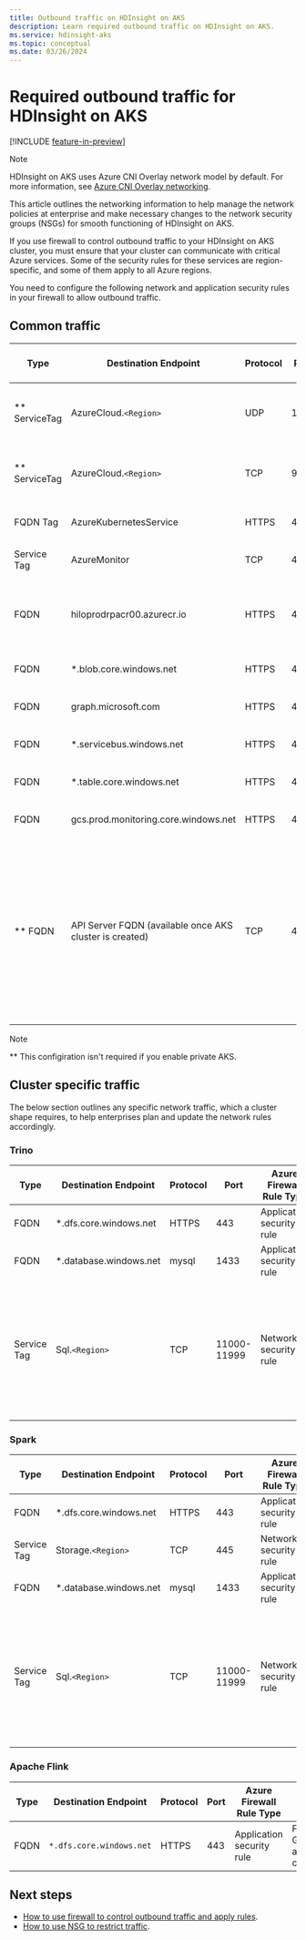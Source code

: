 ```yaml
---
title: Outbound traffic on HDInsight on AKS
description: Learn required outbound traffic on HDInsight on AKS. 
ms.service: hdinsight-aks
ms.topic: conceptual
ms.date: 03/26/2024
---
```


# Required outbound traffic for HDInsight on AKS

[!INCLUDE [feature-in-preview](includes/feature-in-preview.md)]

> [!NOTE]
> HDInsight on AKS uses Azure CNI Overlay network model by default. For more information, see [Azure CNI Overlay networking](../aks/concepts-network.md#azure-cni-overlay-networking).

This article outlines the networking information to help manage the network policies at enterprise and make necessary changes to the network security groups (NSGs) for smooth functioning of HDInsight on AKS.

If you use firewall to control outbound traffic to your HDInsight on AKS cluster, you must ensure that your cluster can communicate with critical Azure services. 
Some of the security rules for these services are region-specific, and some of them apply to all Azure regions.

You need to configure the following network and application security rules in your firewall to allow outbound traffic.

## Common traffic


|Type| Destination Endpoint              | Protocol | Port | Azure Firewall Rule Type | Use |
|----|-----------------------------------|----------|------|-----| ----|
| ** ServiceTag | AzureCloud.`<Region>`   | UDP      | 1194 | Network security rule| Tunneled secure communication between the nodes and the control plane.|
| ** ServiceTag | AzureCloud.`<Region>`   | TCP      | 9000 | Network security rule|Tunneled secure communication between the nodes and the control plane.|
| FQDN Tag| AzureKubernetesService | HTTPS      | 443 |Application security rule| Required by AKS Service.|
| Service Tag  | AzureMonitor | TCP      | 443 |Netowrk security rule| Required for integration with Azure Monitor.|
| FQDN| hiloprodrpacr00.azurecr.io|HTTPS|443|Application security rule| Downloads metadata info of the docker image for setup of HDInsight on AKS and monitoring.|
| FQDN| *.blob.core.windows.net|HTTPS|443|Application security rule| Monitoring and setup of HDInsight on AKS.|
| FQDN|graph.microsoft.com|HTTPS|443|Application security rule|  Authentication.|
| FQDN|*.servicebus.windows.net|HTTPS|443|Application security rule| Monitoring.|
| FQDN|*.table.core.windows.net|HTTPS|443|Application security rule| Monitoring.
| FQDN|gcs.prod.monitoring.core.windows.net|HTTPS|443|Application security rule| Monitoring.|
| ** FQDN|API Server FQDN (available once AKS cluster is created)|TCP|443|Network security rule| Required as the running pods/deployments use it to access the API Server. You can get this information from the AKS cluster running behind the cluster pool. For more information, see [how to get API Server FQDN](secure-traffic-by-firewall-azure-portal.md#get-aks-cluster-details-created-behind-the-cluster-pool) using Azure portal.|

> [!NOTE]
> ** This configiration isn't required if you enable private AKS. 

## Cluster specific traffic

The below section outlines any specific network traffic, which a cluster shape requires, to help enterprises plan and update the network rules accordingly.

### Trino

| Type | Destination Endpoint              | Protocol | Port | Azure Firewall Rule Type |Use |
|------|-----------------------------------|----------|------|-----|----|
| FQDN|*.dfs.core.windows.net|HTTPS|443|Application security rule|Required if Hive is enabled. It's user's own Storage account, such as contosottss.dfs.core.windows.net|
| FQDN|*.database.windows.net|mysql|1433|Application security rule|Required if Hive is enabled. It's user's own SQL server, such as contososqlserver.database.windows.net|
|Service Tag | Sql.`<Region>`|TCP|11000-11999|Network security rule|Required if Hive is enabled. It's used in connecting to SQL server. It's recommended to allow outbound communication from the client to all Azure SQL IP addresses in the region on ports in the range of 11000 to 11999. Use the Service Tags for SQL to make this process easier to manage. When using the Redirect connection policy, refer to the [Azure IP Ranges and Service Tags – Public Cloud](https://www.microsoft.com/download/details.aspx?id=56519) for a list of your region's IP addresses to allow.|

### Spark

| Type | Destination Endpoint| Protocol | Port | Azure Firewall Rule Type |Use |
|------|---------------------|----------|------|-----|---|
| FQDN|*.dfs.core.windows.net|HTTPS|443|Application security rule|Spark Azure Data Lake Storage Gen2. It's user's Storage account: such as contosottss.dfs.core.windows.net|
|Service Tag | Storage.`<Region>`|TCP|445|Network security rule|Use SMB protocol to connect to Azure File|
| FQDN|*.database.windows.net|mysql|1433|Application security rule|Required if Hive is enabled. It's user's own SQL server, such as contososqlserver.database.windows.net|
|Service Tag | Sql.`<Region>`|TCP|11000-11999|Network security rule|Required if Hive is enabled. It's used to connect to SQL server. It's recommended to allow outbound communication from the client to all Azure SQL IP addresses in the region on ports in the range of 11000 to 11999. Use the Service Tags for SQL to make this process easier to manage. When using the Redirect connection policy, refer to the [Azure IP Ranges and Service Tags – Public Cloud](https://www.microsoft.com/download/details.aspx?id=56519) for a list of your region's IP addresses to allow. |

### Apache Flink

|Type|Destination Endpoint|Protocol|Port|Azure Firewall Rule Type |Use|
|-|-|-|-|-|--|
|FQDN|`*.dfs.core.windows.net`|HTTPS|443|Application security rule|Flink Azure Data Lake Storage Gens. It's user's Storage account: such as contosottss.dfs.core.windows.net|

## Next steps
* [How to use firewall to control outbound traffic and apply rules](./secure-traffic-by-firewall.md).
* [How to use NSG to restrict traffic](./secure-traffic-by-nsg.md).
